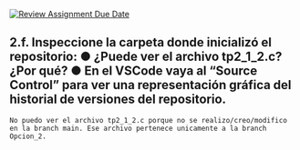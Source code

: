 [![Review Assignment Due Date](https://classroom.github.com/assets/deadline-readme-button-22041afd0340ce965d47ae6ef1cefeee28c7c493a6346c4f15d667ab976d596c.svg)](https://classroom.github.com/a/x_DJ96am)

## 2.f. Inspeccione la carpeta donde inicializó el repositorio: ● ¿Puede ver el archivo tp2_1_2.c? ¿Por qué? ● En el VSCode vaya al “Source Control” para ver una representación gráfica del historial de versiones del repositorio.

    No puedo ver el archivo tp2_1_2.c porque no se realizo/creo/modifico en la branch main. Ese archivo pertenece unicamente a la branch Opcion_2.
    
    
    

